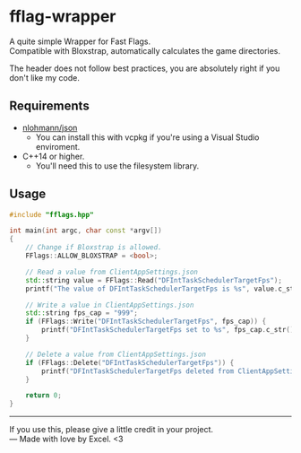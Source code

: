 # fflag-wrapper
A quite simple Wrapper for Fast Flags.\
Compatible with Bloxstrap, automatically calculates the game directories.

The header does not follow best practices, you are absolutely right if you don't like my code.

## Requirements
- [nlohmann/json](https://github.com/nlohmann/json)
  - You can install this with vcpkg if you're using a Visual Studio enviroment.
- C++14 or higher.
  - You'll need this to use the filesystem library.

## Usage

```cpp
#include "fflags.hpp"

int main(int argc, char const *argv[])
{
    // Change if Bloxstrap is allowed.
    FFlags::ALLOW_BLOXSTRAP = <bool>;

    // Read a value from ClientAppSettings.json
    std::string value = FFlags::Read("DFIntTaskSchedulerTargetFps");
    printf("The value of DFIntTaskSchedulerTargetFps is %s", value.c_str());

    // Write a value in ClientAppSettings.json
    std::string fps_cap = "999";
    if (FFlags::Write("DFIntTaskSchedulerTargetFps", fps_cap)) {
        printf("DFIntTaskSchedulerTargetFps set to %s", fps_cap.c_str());
    }

    // Delete a value from ClientAppSettings.json
    if (FFlags::Delete("DFIntTaskSchedulerTargetFps")) {
        printf("DFIntTaskSchedulerTargetFps deleted from ClientAppSettings.json");
    }

    return 0;
}

```
<hr/>

If you use this, please give a little credit in your project.\
— Made with love by Excel. <3
